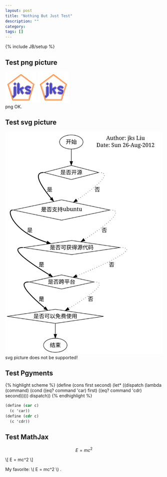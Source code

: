 ```yaml
---
layout: post
title: "Nothing But Just Test"
description: ""
category: 
tags: []
---
```

{% include JB/setup %}

## Test png picture
![test png](/pictures/test.png)
![test png](/pictures/test.png?raw=true)   
png OK.

## Test svg picture
![test svg](/pictures/test.svg?raw=true)   
svg picture does not be supported!

## Test Pgyments
{% highlight scheme %}
(define (cons first second)
  (let* ((dispatch
          (lambda (command)
            (cond ((eq? command 'car) first)
                  ((eq? command 'cdr) second)))))
    dispatch))
{% endhighlight %}

```scheme
(define (car c)
  (c 'car))
(define (cdr c)
  (c 'cdr))
```

## Test MathJax
$$E = mc^2$$

\\\[ E = mc^2 \\\]

My favorite: \\\( E = mc^2 \\\) .


